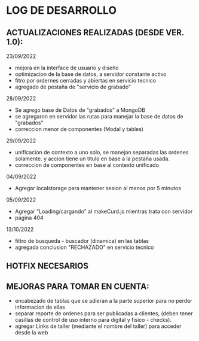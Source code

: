 # LOG DE DESARROLLO

## ACTUALIZACIONES REALIZADAS (DESDE VER. 1.0):

23/09/2022

- mejora en la interface de usuario y diseño
- optimizacion de la base de datos, a servidor constante activo
- fitro por ordernes cerradas y abiertas en servicio tecnico
- agregado de pestaña de "servicio de grabado"

28/09/2022

- Se agrego base de Datos de "grabados" a MongoDB
- se agregaron en servidor las rutas para manejar la base de datos de "grabados"
- correccion menor de componentes (Modal y tables)

29/09/2022

- unificacion de contexto a uno solo, se manejan separadas las ordenes solamente. y accion tiene un titulo en base a la pestaña usada.
- correccion de componentes en base al contexto unificado

04/09/2022

- Agregar localstorage para mantener sesion al menos por 5 minutos

05/09/2022

- Agregar "Loading/cargando" al makeCurd.js mientras trata con servidor
- pagina 404

13/10/2022

- filtro de busqueda - buscador (dinamica) en las tablas
- agregada conclusion "RECHAZADO" en servicio tecnico

## HOTFIX NECESARIOS

## MEJORAS PARA TOMAR EN CUENTA:

- encabezado de tablas que se adieran a la parte superior para no perder informacion de ellas
- separar reporte de ordenes para ser publicadas a clientes, (deben tener casillas de control de uso interno para digital y fisico - checks).
- agregar Links de taller (mediante el nombre del taller) para acceder desde la web
